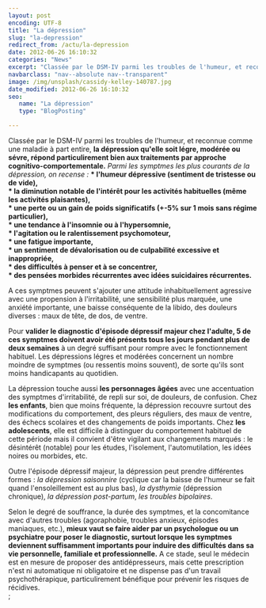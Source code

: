 ```yaml
---
layout: post
encoding: UTF-8
title: "La dépression"
slug: "la-depression"
redirect_from: /actu/la-depression
date: 2012-06-26 16:10:32
categories: "News"
excerpt: "Classée par le DSM-IV parmi les troubles de l'humeur, et reconnue comme une maladie à part entire, **la dépression qu'elle soit légre, modérée ou sévre, répond particulirement bien aux traitements par approche cognitivo-comportementale.**"
navbarclass: "nav--absolute nav--transparent"
image: /img/unsplash/cassidy-kelley-140787.jpg
date_modified: 2012-06-26 16:10:32
seo:
   name: "La dépression"
   type: "BlogPosting"

---
```

Classée par le DSM-IV parmi les troubles de l'humeur, et reconnue comme une maladie à part entire, **la dépression qu'elle soit légre, modérée ou sévre, répond particulirement bien aux traitements par approche cognitivo-comportementale.**
_Parmi les symptmes les plus courants de la dépression, on recense :_  **\* l'humeur dépressive (sentiment de tristesse ou de vide),   
\* la diminution notable de l'intérêt pour les activités habituelles (même les activités plaisantes),   
\* une perte ou un gain de poids significatifs (+-5% sur 1 mois sans régime particulier),   
\* une tendance à l'insomnie ou à l'hypersomnie,   
\* l'agitation ou le ralentissement psychomoteur,   
\* une fatigue importante,   
\* un sentiment de dévalorisation ou de culpabilité excessive et inappropriée,   
\* des difficultés à penser et à se concentrer,   
\* des pensées morbides récurrentes avec idées suicidaires récurrentes.**   
  
A ces symptmes peuvent s'ajouter une attitude inhabituellement agressive avec une propension à l'irritabilité, une sensibilité plus marquée, une anxiété importante, une baisse conséquente de la libido, des douleurs diverses : maux de tête, de dos, de ventre.  
  
Pour **valider le diagnostic d'épisode dépressif majeur chez l'adulte, 5 de ces symptmes doivent avoir été présents tous les jours pendant plus de deux semaines** à un degré suffisant pour rompre avec le fonctionnement habituel. Les dépressions légres et modérées concernent un nombre moindre de symptmes (ou ressentis moins souvent), de sorte qu'ils sont moins handicapants au quotidien.   
  
La dépression touche aussi **les personnages âgées** avec une accentuation des symptmes d'irritabilité, de repli sur soi, de douleurs, de confusion. Chez **les enfants**, bien que moins fréquente, la dépression recouvre surtout des modifications du comportement, des pleurs réguliers, des maux de ventre, des échecs scolaires et des changements de poids importants. Chez **les adolescents**, elle est difficile à distinguer du comportement habituel de cette période mais il convient d'être vigilant aux changements marqués : le désintérêt (notable) pour les études, l'isolement, l'automutilation, les idées noires ou morbides, etc.  
  
Outre l'épisode dépressif majeur, la dépression peut prendre différentes formes : _la dépression saisonnire_ (cyclique car la baisse de l'humeur se fait quand l'ensoleillement est au plus bas), _la dysthymie_ (dépression chronique), _la dépression post-partum_, _les troubles bipolaires_.  
  
Selon le degré de souffrance, la durée des symptmes, et la concomitance avec d'autres troubles (agoraphobie, troubles anxieux, épisodes maniaques, etc.), **mieux vaut se faire aider par un psychologue ou un psychiatre pour poser le diagnostic, surtout lorsque les symptmes deviennent suffisamment importants pour induire des difficultés dans sa vie personnelle, familiale et professionnelle.** A ce stade, seul le médecin est en mesure de proposer des antidépresseurs, mais cette prescription n'est ni automatique ni obligatoire et ne dispense pas d'un travail psychothérapique, particulirement bénéfique pour prévenir les risques de récidives.  
  ;